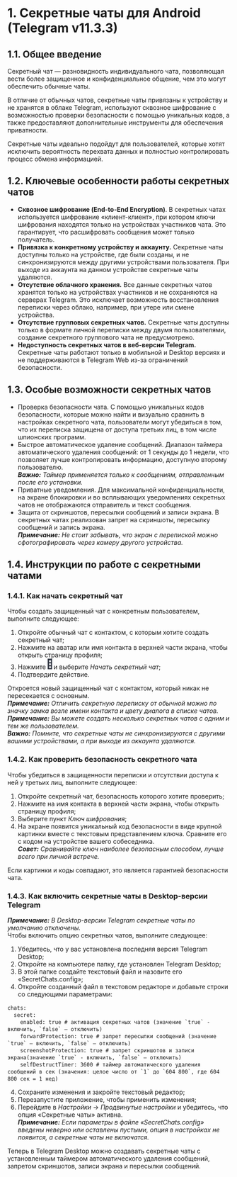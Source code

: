# 1. Секретные чаты для Android (Telegram v11.3.3)
## 1.1. Общее введение
Секретный чат &mdash; разновидность индивидуального чата, позволяющая вести более защищенное и конфиденциальное общение, чем это могут обеспечить обычные чаты.

В отличие от обычных чатов, секретные чаты привязаны к устройству и не хранятся в облаке Telegram, используют сквозное шифрование с возможностью проверки безопасности с помощью уникальных кодов, а также предоставляют дополнительные инструменты для обеспечения приватности.

Секретные чаты идеально подойдут для пользователей, которые хотят исключить вероятность перехвата данных и полностью контролировать процесс обмена информацией.
## 1.2. Ключевые особенности работы секретных чатов
- **Сквозное шифрование (End-to-End Encryption)**. В секретных чатах используется шифрование &laquo;клиент-клиент&raquo;, при котором ключи шифрования находятся только на устройствах участников чата.  Это гарантирует, что расшифровать сообщения может только получатель.
- **Привязка к конкретному устройству и аккаунту.** Секретные чаты доступны только на устройстве, где были созданы, и не синхронизируются между другими устройствами пользователя. При выходе из аккаунта на данном устройстве секретные чаты удаляются.
- **Отсутствие облачного хранения.** Все данные секретных чатов хранятся только на устройствах участников и не сохраняются на серверах Telegram. Это исключает возможность восстановления переписки  через облако, например, при утере или смене устройства.
- **Отсутствие групповых секретных чатов.** Секретные чаты доступны только в формате личной переписки между двумя пользователями, создание секретного группового чата не предусмотрено.
- **Недоступность секретных чатов в веб-версии Telegram.** Секретные чаты работают только в мобильной и Desktop версиях и не поддерживаются в Telegram Web из-за ограничений безопасности.
## 1.3.  Особые возможности секретных чатов
- Проверка безопасности чата. С помощью уникальных кодов безопасности, которые можно найти и визуально сравнить в настройках секретного чата, пользователи могут убедиться в том, что их переписка защищена от доступа третьих лиц, в том числе шпионских программ.
- Быстрое автоматическое удаление сообщений. Диапазон таймера автоматического удаления сообщений: от 1 секунды до 1 недели, что позволяет лучше контролировать информацию, доступную второму пользователю.\
   _**Важно:** Таймер применяется только к сообщениям, отправленным после его установки._
- Приватные уведомления. Для максимальной конфиденциальности, на экране блокировки и во всплывающих уведомлениях секретных чатов не отображаются отправитель и текст сообщения.
- Защита от скриншотов, пересылки сообщений и записи экрана. В секретных чатах реализован запрет на скриншоты, пересылку сообщений и запись экрана.\
   _**Примечание:** Не стоит забывать, что экран с перепиской можно сфотографировать через камеру другого устройства._
## 1.4. Инструкции по работе с секретными чатами
### 1.4.1. Как начать секретный чат
Чтобы создать защищенный чат с конкретным пользователем, выполните следующее:
1. Откройте обычный чат с контактом, с которым хотите создать секретный чат;
2. Нажмите на аватар или имя контакта в верхней части экрана, чтобы открыть страницу профиля;
3. Нажмите ![menu](img/menu1.jpg) и выберите _Начать секретный чат_;
4. Подтвердите действие.

Откроется новый защищенный чат с контактом, который никак не пересекается с основным.\
_**Примечание:** Отличить секретную переписку от обычной можно по значку замка возле имени контакта и цвету диалога в списке чатов._\
_**Примечание:** Вы можете создать несколько секретных чатов с одним и тем же пользователем._\
_**Важно:** Помните, что секретные чаты не синхронизируются с другими вашими устройствами, а при выходе из аккаунта удаляются._
### 1.4.2. Как проверить безопасность секретного чата
Чтобы убедиться в защищенности переписки и отсутствии доступа к ней у третьих лиц, выполните следующее:
1. Откройте секретный чат, безопасность которого хотите проверить;
2. Нажмите на имя контакта в верхней части экрана, чтобы открыть страницу профиля;
3. Выберите пункт _Ключ шифрования_;
4. На экране появится уникальный код безопасности в виде крупной картинки вместе с текстовым представлением ключа. Сравните его с кодом на устройстве вашего собеседника.\
_**Совет:** Сравнивайте ключ наиболее безопасным способом, лучше всего при личной встрече._

Если картинки и коды совпадают, это является гарантией безопасности чата.
### 1.4.3. Как включить секретные чаты в Desktop-версии Telegram 
_**Примечание:** В Desktop-версии Telegram секретные чаты по умолчанию отключены._\
Чтобы включить опцию секретных чатов, выполните следующее:
1. Убедитесь, что у вас установлена последняя версия Telegram Desktop;
2. Откройте на компьютере папку, где установлен Telegram Desktop;
3. В этой папке создайте текстовый файл и назовите его &laquo;SecretChats.config&raquo;;
4. Откройте созданный файл в текстовом редакторе и добавьте строки со следующими параметрами:
```
chats:
  secret:
    enabled: true # активация секретных чатов (значение `true` - включить, `false` — отключить)
    forwardProtection: true # запрет пересылки сообщений (значение `true` — включить, `false` — отключить)
    screenshotProtection: true # запрет скриншотов и записи экрана(значение `true` - включить, `false` — отключить)
    selfDestructTimer: 3600 # таймер автоматического удаления сообщений в сек (значения: целое число от `1` до `604 800`, где 604 800 сек = 1 нед)
```
4. Сохраните изменения и закройте текстовый редактор;
5. Перезапустите приложение, чтобы применить изменения;
6. Перейдите в _Настройки_ &#8594; _Продвинутые настройки_ и убедитесь, что опция &laquo;Секретные чаты&raquo; активна.\
   _**Примечание:** Если параметры в файле &laquo;SecretChats.config&raquo; введены неверно или оставлены пустыми, опция в настройках не появится, а секретные чаты не включатся._

Теперь в Telegram Desktop можно создавать секретные чаты с установленным таймером автоматического удаления сообщений, запретом скриншотов, записи экрана и пересылки сообщений.
